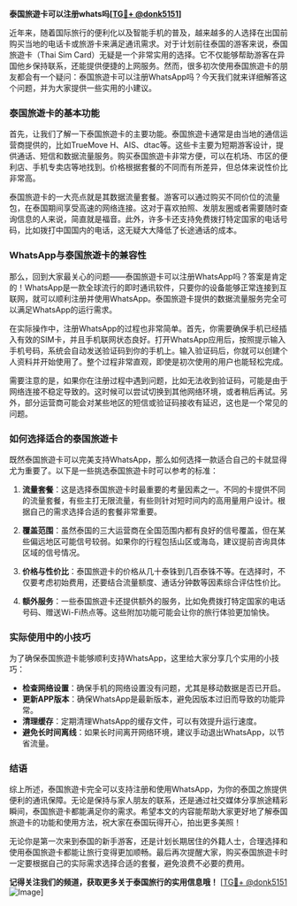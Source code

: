 **泰国旅遊卡可以注册whats吗[[TG💪+ @donk5151](https://t.me/s/donk5151)]**

近年来，随着国际旅行的便利化以及智能手机的普及，越来越多的人选择在出国前购买当地的电话卡或旅游卡来满足通讯需求。对于计划前往泰国的游客来说，泰国旅遊卡（Thai Sim Card）无疑是一个非常实用的选择。它不仅能够帮助游客在异国他乡保持联系，还能提供便捷的上网服务。然而，很多初次使用泰国旅遊卡的朋友都会有一个疑问：泰国旅遊卡可以注册WhatsApp吗？今天我们就来详细解答这个问题，并为大家提供一些实用的小建议。

### 泰国旅遊卡的基本功能

首先，让我们了解一下泰国旅遊卡的主要功能。泰国旅遊卡通常是由当地的通信运营商提供的，比如TrueMove H、AIS、dtac等。这些卡主要为短期游客设计，提供通话、短信和数据流量服务。购买泰国旅遊卡非常方便，可以在机场、市区的便利店、手机专卖店等地找到。价格根据套餐的不同而有所差异，但总体来说性价比非常高。

泰国旅遊卡的一大亮点就是其数据流量套餐。游客可以通过购买不同价位的流量包，在泰国期间享受高速的网络连接。这对于喜欢拍照、发朋友圈或者需要随时查询信息的人来说，简直就是福音。此外，许多卡还支持免费拨打特定国家的电话号码，比如拨打中国国内的电话，这无疑大大降低了长途通话的成本。

### WhatsApp与泰国旅遊卡的兼容性

那么，回到大家最关心的问题——泰国旅遊卡可以注册WhatsApp吗？答案是肯定的！WhatsApp是一款全球流行的即时通讯软件，只要你的设备能够正常连接到互联网，就可以顺利注册并使用WhatsApp。泰国旅遊卡提供的数据流量服务完全可以满足WhatsApp的运行需求。

在实际操作中，注册WhatsApp的过程也非常简单。首先，你需要确保手机已经插入有效的SIM卡，并且手机联网状态良好。打开WhatsApp应用后，按照提示输入手机号码，系统会自动发送验证码到你的手机上。输入验证码后，你就可以创建个人资料并开始使用了。整个过程非常直观，即使是初次使用的用户也能轻松完成。

需要注意的是，如果你在注册过程中遇到问题，比如无法收到验证码，可能是由于网络连接不稳定导致的。这时候可以尝试切换到其他网络环境，或者稍后再试。另外，部分运营商可能会对某些地区的短信或验证码接收有延迟，这也是一个常见的问题。

### 如何选择适合的泰国旅遊卡

既然泰国旅遊卡可以完美支持WhatsApp，那么如何选择一款适合自己的卡就显得尤为重要了。以下是一些挑选泰国旅遊卡时可以参考的标准：

1. **流量套餐**：这是选择泰国旅遊卡时最重要的考量因素之一。不同的卡提供不同的流量套餐，有些主打无限流量，有些则针对短时间内的高用量用户设计。根据自己的需求选择合适的套餐非常重要。

2. **覆盖范围**：虽然泰国的三大运营商在全国范围内都有良好的信号覆盖，但在某些偏远地区可能信号较弱。如果你的行程包括山区或海岛，建议提前咨询具体区域的信号情况。

3. **价格与性价比**：泰国旅遊卡的价格从几十泰铢到几百泰铢不等。在选择时，不仅要考虑初始费用，还要结合流量额度、通话分钟数等因素综合评估性价比。

4. **额外服务**：一些泰国旅遊卡还提供额外的服务，比如免费拨打特定国家的电话号码、赠送Wi-Fi热点等。这些附加功能可能会让你的旅行体验更加愉快。

### 实际使用中的小技巧

为了确保泰国旅遊卡能够顺利支持WhatsApp，这里给大家分享几个实用的小技巧：

- **检查网络设置**：确保手机的网络设置没有问题，尤其是移动数据是否已开启。
- **更新APP版本**：确保WhatsApp是最新版本，避免因版本过旧而导致的功能异常。
- **清理缓存**：定期清理WhatsApp的缓存文件，可以有效提升运行速度。
- **避免长时间离线**：如果长时间离开网络环境，建议手动退出WhatsApp，以节省流量。

### 结语

综上所述，泰国旅遊卡完全可以支持注册和使用WhatsApp，为你的泰国之旅提供便利的通讯保障。无论是保持与家人朋友的联系，还是通过社交媒体分享旅途精彩瞬间，泰国旅遊卡都能满足你的需求。希望本文的内容能帮助大家更好地了解泰国旅遊卡的功能和使用方法，祝大家在泰国玩得开心，拍出更多美照！

无论你是第一次来到泰国的新手游客，还是计划长期居住的外籍人士，合理选择和使用泰国旅遊卡都能让旅行变得更加顺畅。最后再次提醒大家，购买泰国旅遊卡时一定要根据自己的实际需求选择合适的套餐，避免浪费不必要的费用。

**记得关注我们的频道，获取更多关于泰国旅行的实用信息哦！** [[TG💪+ @donk5151](https://t.me/s/donk5151) ![Image](https://i.postimg.cc/rwNCRYN7/Snipaste-2025-04-30-17-27-05.png)]